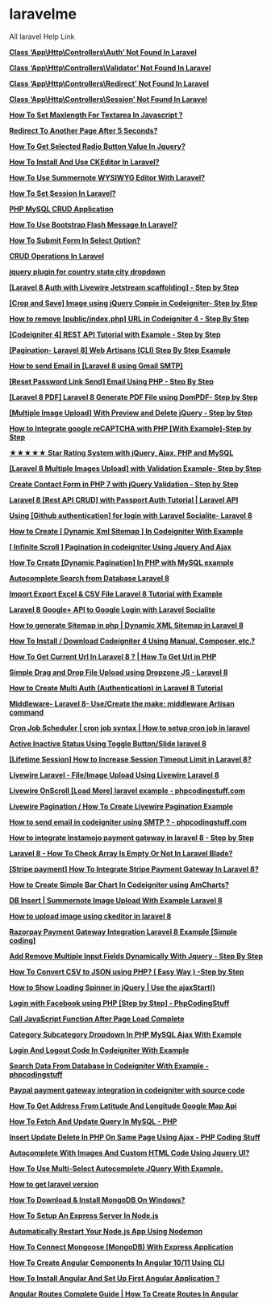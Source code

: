 # laravelme
All laravel Help Link

**[Class ‘App\Http\Controllers\Auth’ Not Found In Laravel](https://www.phpcodingstuff.com/blog/class-app-http-controllers-auth-not-found-in-laravel.html)**

**[Class ‘App\Http\Controllers\Validator’ Not Found In Laravel](https://www.phpcodingstuff.com/blog/class-app-http-controllers-validator-not-found-laravel.html)**

**[Class ‘App\Http\Controllers\Redirect’ Not Found In Laravel](https://www.phpcodingstuff.com/blog/class-app-http-controllers-redirect-not-found-in-laravel.html)**

**[Class ‘App\Http\Controllers\Session’ Not Found In Laravel](https://www.phpcodingstuff.com/blog/class-app-http-controllers-session-not-found-in-laravel.html)**

**[How To Set Maxlength For Textarea In Javascript ?](https://www.phpcodingstuff.com/blog/how-to-set-maxlength-for-textarea-in-javascript.html)**

**[Redirect To Another Page After 5 Seconds?](https://www.phpcodingstuff.com/blog/redirect-to-another-page-after-5-seconds.html)**

**[How To Get Selected Radio Button Value In Jquery?](https://www.phpcodingstuff.com/blog/how-to-get-selected-radio-button-value-in-jquery.html)**

**[How To Install And Use CKEditor In Laravel?](https://www.phpcodingstuff.com/blog/how-to-install-and-use-ckeditor-in-laravel.html)**

**[How To Use Summernote WYSIWYG Editor With Laravel?](https://www.phpcodingstuff.com/blog/how-to-use-summernote-wysiwyg-editor-with-laravel.html)**

**[How To Set Session In Laravel?](https://www.phpcodingstuff.com/blog/how-to-set-session-in-laravel.html)**

**[PHP MySQL CRUD Application](https://www.phpcodingstuff.com/blog/php-mysql-crud-application.html)**

**[How To Use Bootstrap Flash Message In Laravel?](https://www.phpcodingstuff.com/blog/how-to-use-laravel-flash-message.html)**

**[How To Submit Form In Select Option?](https://www.phpcodingstuff.com/blog/how-to-submit-form-in-select-option.html)**


**[CRUD Operations In Laravel](https://www.phpcodingstuff.com/blog/crud-operations-in-laravel-php-framework.html)**

**[jquery plugin for country state city dropdown](https://www.phpcodingstuff.com/blog/country-state-city-dropdown-list-in-php.html)**

**[[Laravel 8 Auth with Livewire Jetstream scaffolding] - Step by Step](https://www.phpcodingstuff.com/blog/laravel-8-auth-with-livewire-jetstream-tutorial.html)**

**[[Crop and Save] Image using jQuery Coppie in Codeigniter- Step by Step](https://www.phpcodingstuff.com/blog/crop-and-save-image-using-jquery-coppie-in-codeigniter.html)**

**[How to remove [public/index.php] URL in Codeigniter 4 - Step By Step](https://www.phpcodingstuff.com/blog/how-to-remove-publicindexphp-from-url-in-codeigniter-4.html)**

**[[Codeigniter 4] REST API Tutorial with Example - Step by Step](https://www.phpcodingstuff.com/blog/codeigniter-4-rest-api-tutorial-with-example.html)**

**[[Pagination- Laravel 8] Web Artisans (CLI) Step By Step Example](https://www.phpcodingstuff.com/blog/laravel-8-pagination-example-tutorial.html)**

**[How to send Email in [Laravel 8 using Gmail SMTP] ](https://www.phpcodingstuff.com/blog/how-to-send-email-in-laravel-8-with-smtp.html)**

**[[Reset Password Link Send] Email Using PHP - Step By Step](https://www.phpcodingstuff.com/blog/send-reset-password-link-email-php.html)**

**[[Laravel 8 PDF] Laravel 8 Generate PDF File using DomPDF- Step by Step](https://www.phpcodingstuff.com/blog/laravel-8-generate-pdf-file-using-dompdf.html)**

**[[Multiple Image Upload] With Preview and Delete jQuery - Step by Step](https://www.phpcodingstuff.com/blog/multiple-image-upload-with-preview-and-delete-jquery.html)**

**[How to Integrate google reCAPTCHA with PHP [With Example]-Step by Step](https://www.phpcodingstuff.com/blog/how-to-integrate-google-recaptcha-with-php-with-example.html)**

**[★★★★★ Star Rating System with jQuery, Ajax, PHP and MySQL](https://www.phpcodingstuff.com/blog/star-rating-system-with-jquery-ajax-php-and-mysql.html)**

**[[Laravel 8 Multiple Images Upload] with Validation Example- Step by Step](https://www.phpcodingstuff.com/blog/laravel-8-multiple-images-upload-with-validation-example.html)**

**[Create Contact Form in PHP 7 with jQuery Validation - Step by Step](https://www.phpcodingstuff.com/blog/create-contact-form-in-php-7-with-jquery-validation.html)**

**[Laravel 8 [Rest API CRUD] with Passport Auth Tutorial | Laravel API](https://www.phpcodingstuff.com/blog/laravel-8-rest-api-crud-with-passport-auth-tutorial.html)**

**[Using [Github authentication] for login with Laravel Socialite- Laravel 8](https://www.phpcodingstuff.com/blog/laravel-8-socialite-github-login-tutorial-example.html)**

**[How to Create [ Dynamic Xml Sitemap ] In Codeigniter With Example](https://www.phpcodingstuff.com/blog/how-to-create-dynamic-xml-sitemap-in-codeigniter.html)**

**[[ Infinite Scroll ] Pagination in codeigniter Using Jquery And Ajax ](https://www.phpcodingstuff.com/blog/infinite-scroll-pagination-in-codeigniter-using-jquery-and-ajax.html)**

**[How To Create [Dynamic Pagination] In PHP with MySQL example](https://www.phpcodingstuff.com/blog/how-to-create-pagination-with-php-and-mysql.html)**

**[Autocomplete Search from Database Laravel 8](https://www.phpcodingstuff.com/blog/autocomplete-search-from-database-laravel-8.html)**

**[Import Export Excel & CSV File Laravel 8 Tutorial with Example ](https://www.phpcodingstuff.com/blog/import-export-excel--csv-file-laravel-8-tutorial-with-example.html)**


**[Laravel 8 Google+ API to Google Login with Laravel Socialite](https://www.phpcodingstuff.com/blog/simple-google-login-laravel-8-socialite.html)**

**[How to generate Sitemap in php | Dynamic XML Sitemap in Laravel 8](https://www.phpcodingstuff.com/blog/generate-dynamic-xml-sitemap-with-example-laravel-8.html)**

**[How To Install / Download Codeigniter 4 Using Manual, Composer, etc.?](https://www.phpcodingstuff.com/blog/how-to-install-codeigniter-4-using-manual-composer-git.html)**

**[How To Get Current Url In Laravel 8 ? | How To Get Url in PHP](https://www.phpcodingstuff.com/blog/how-to-get-current-url-with-parameters-laravel-8.html)**

**[Simple Drag and Drop File Upload using Dropzone JS - Laravel 8](https://www.phpcodingstuff.com/blog/simple-drag-and-drop-file-upload-using-dropzone-js.html)**

**[How to Create Multi Auth (Authentication) in Laravel 8 Tutorial ](https://www.phpcodingstuff.com/blog/how-to-create-multi-auth-authentication-in-laravel-8.html)**

**[Middleware- Laravel 8- Use/Create the make: middleware Artisan command](https://www.phpcodingstuff.com/blog/how-to-use-create-middleware-laravel-8-example.html)**

**[Cron Job Scheduler | cron job syntax | How to setup cron job in laravel](https://www.phpcodingstuff.com/blog/cron-job-scheduler--how-to-setup-a-cron-job-laravel-8.html)**

**[Active Inactive Status Using Toggle Button/Slide laravel 8 ](https://www.phpcodingstuff.com/blog/active-inactive-status-using-toggle-buttonslide-laravel-8.html)**


**[[Lifetime Session] How to Increase Session Timeout Limit in Laravel 8?](https://www.phpcodingstuff.com/blog/how-to-increase-session-timeout-limit-in-laravel-8.html)**

**[Livewire Laravel - File/Image Upload Using Livewire Laravel 8 ](https://www.phpcodingstuff.com/blog/fileimage-upload-using-livewire-laravel-8.html)**

**[Livewire OnScroll [Load More] laravel example - phpcodingstuff.com](https://www.phpcodingstuff.com/blog/livewire-load-more-onscroll-tutorial-laravel-8.html)**

**[Livewire Pagination  / How To Create Livewire Pagination Example](https://www.phpcodingstuff.com/blog/how-to-create-livewire-pagination-example-laravel-8.html)**

**[How to send email in codeigniter using SMTP ? - phpcodingstuff.com](https://www.phpcodingstuff.com/blog/how-to-send-email-in-codeigniter-using-smtp.html)**


**[How to integrate Instamojo payment gateway in laravel 8 - Step by Step](https://www.phpcodingstuff.com/blog/how-to-integrate-instamojo-payment-gateway-in-laravel-8.html)**

**[Laravel 8 - How To Check Array Is Empty Or Not In Laravel Blade?](https://www.phpcodingstuff.com/blog/how-to-check-array-is-empty-or-not-in-laravel-8-blade.html)**

**[[Stripe payment] How To Integrate Stripe Payment Gateway In Laravel 8?](https://www.phpcodingstuff.com/blog/how-to-integrate-stripe-payment-gateway-in-laravel-8.html)**


**[How to Create Simple  Bar Chart In Codeigniter using AmCharts?](https://www.phpcodingstuff.com/blog/how-to-create-simple--bar-chart-in-codeigniter-using-amcharts.html)**

**[DB Insert | Summernote Image Upload With Example Laravel 8](https://www.phpcodingstuff.com/blog/summernote-image-upload-with-example-laravel-8.html)**

**[How to upload image using ckeditor in laravel 8](https://www.phpcodingstuff.com/blog/how-to-upload-image-using-ckeditor-in-laravel-8.html)**

**[Razorpay Payment Gateway Integration Laravel 8 Example [Simple coding]](https://www.phpcodingstuff.com/blog/how-to-integrate-razorpay-payment-gateway-in-laravel-8.html)**

**[Add Remove Multiple Input Fields Dynamically With Jquery - Step By Step ](https://www.phpcodingstuff.com/blog/add-remove-multiple-input-fields-dynamically-with-jquery.html)**


**[How To Convert CSV to JSON using PHP? ( Easy Way ) -Step by Step ](https://www.phpcodingstuff.com/blog/how-to-convert-csv-to-json-using-php.html)**

**[How to Show Loading Spinner in jQuery | Use the ajaxStart()](https://www.phpcodingstuff.com/blog/how-to-show-loading-spinner-in-jquery.html)**

**[Login with Facebook using PHP [Step by Step] - PhpCodingStuff ](https://www.phpcodingstuff.com/blog/how-to-login-with-facebook-in-php-with-example.html)**

**[Call JavaScript Function After Page Load Complete](https://www.phpcodingstuff.com/blog/call-javascript-function-after-page-load-complete.html)**

**[Category Subcategory Dropdown In PHP MySQL Ajax With Example](https://www.phpcodingstuff.com/blog/category-subcategory-dropdown-in-php-mysql-ajax-with-example.html)**

**[Login And Logout Code In Codeigniter With Example](https://www.phpcodingstuff.com/blog/login-and-logout-code-in-codeigniter-with-example.html)**

**[Search Data From Database In Codeigniter With Example - phpcodingstuff](https://www.phpcodingstuff.com/blog/search-data-from-database-in-codeigniter-with-example.html)**

**[Paypal payment gateway integration in codeigniter with source code](https://www.phpcodingstuff.com/blog/paypal-payment-gateway-integration-in-codeigniter.html)**

**[How To Get Address From Latitude And Longitude Google Map Api ](https://www.phpcodingstuff.com/blog/how-to-get-address-from-latitude-and-longitude-google-map-api.html)**

**[How To Fetch And Update Query In MySQL - PHP](https://www.phpcodingstuff.com/blog/how-to-fetch-and-update-query-in-mysql-php.html)**

**[Insert Update Delete In PHP On Same Page Using Ajax - PHP Coding Stuff](https://www.phpcodingstuff.com/blog/insert-update-delete-in-php-on-same-page-using-ajax.html)**

**[Autocomplete With Images And Custom HTML Code Using Jquery UI?](https://www.phpcodingstuff.com/blog/autocomplete-with-images-and-custom-html-code-using-jquery-ui.html)**

**[How To Use Multi-Select Autocomplete JQuery With Example.](https://www.phpcodingstuff.com/blog/use-multi-select-autocomplete-jquery-with-example.html)**

**[How to get laravel version](https://www.phpcodingstuff.com/blog/4-ways-to-get-the-laravel-version.html)**

**[How To Download & Install MongoDB On Windows?](https://www.phpcodingstuff.com/blog/how-to-download-and-install-mongodb-on-windows.html)**

**[How To Setup An Express Server In Node.js](https://www.phpcodingstuff.com/blog/how-to-setup-an-express-server-in-node-js.html)**

**[Automatically Restart Your Node.js App Using Nodemon](https://www.phpcodingstuff.com/blog/automatically-restart-your-nodejs-app-using-nodemon.html)**

**[How To Connect Mongoose (MongoDB) With Express Application](https://www.phpcodingstuff.com/blog/how-to-connect-mongoose-with-express-application.html)**

**[How To Create Angular Components In Angular 10/11 Using CLI](https://www.phpcodingstuff.com/blog/how-to-create-angular-components-in-angular-using-cli.html)**

**[How To Install Angular And Set Up First Angular Application ?](https://www.phpcodingstuff.com/blog/how-to-install-angular-and-set-up-first-angular-project.html)**

**[Angular Routes Complete Guide | How To Create Routes In Angular](https://www.phpcodingstuff.com/blog/angular-routes-complete-guide-how-to-create-routes-in-angular.html)**
